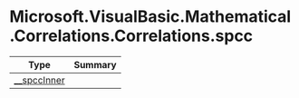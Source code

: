 ﻿
# Microsoft.VisualBasic.Mathematical.Correlations.Correlations.spcc

|Type|Summary|
|----|-------|
|<a href="#" onClick="load('/docs/Microsoft.VisualBasic.Mathematical.Correlations.Correlations.spcc/__spccInner.md')">__spccInner</a>||

